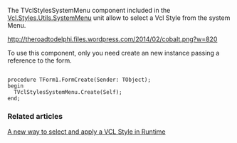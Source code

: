 The TVclStylesSystemMenu component included in the [Vcl.Styles.Utils.SystemMenu](https://code.google.com/p/vcl-styles-utils/source/browse/trunk/Common/Vcl.Styles.Utils.SystemMenu.pas) unit allow to select a Vcl Style from the system Menu.

http://theroadtodelphi.files.wordpress.com/2014/02/cobalt.png?w=820


To use this component, only you need create an new instance passing a reference to the form.

```

procedure TForm1.FormCreate(Sender: TObject);
begin
  TVclStylesSystemMenu.Create(Self);
end;

```


### Related articles ###

[A new way to select and apply a VCL Style in Runtime](http://theroadtodelphi.wordpress.com/2014/08/22/a-new-way-to-select-and-apply-a-vcl-style-in-runtime/)